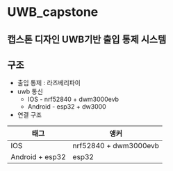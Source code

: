 # UWB_capstone
캡스톤 디자인
UWB기반 출입 통제 시스템
---
## 구조
* 출입 통제 : 라즈베리파이
* uwb 통신
    * IOS - nrf52840 + dwm3000evb
    * Android - esp32 + dw3000
* 연결 구조

| 태그 | 앵커 |
|------|------|
| IOS | nrf52840 + dwm3000evb |
| Android + esp32 | esp32 |